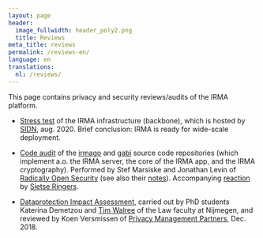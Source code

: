 ```yaml
---
layout: page
header:
  image_fullwidth: header_poly2.png
  title: Reviews
meta_title: reviews
permalink: /reviews-en/
language: en
translations:
  nl: /reviews/
---
```


This page contains privacy and security reviews/audits of the IRMA platform.

 * [Stress
   test](https://www.sidn.nl/nieuws-en-blogs/infrastructuur-voor-irma-app-klaar-voor-grootschalige-inzet)
   of the IRMA infrastructure (backbone), which is hosted by
   [SIDN](https://www.sidn.nl), aug. 2020. Brief conclusion: IRMA is
   ready for wide-scale deployment.

 * [Code audit](/pdf/irmago-gabi-audit-report.pdf) of the
   [irmago](https://github.com/privacybydesign/irmago) and
   [gabi](https://github.com/privacybydesign/gabi) source code repositories
   (which implement a.o. the IRMA server, the core of the IRMA app, and the
   IRMA cryptography). Performed by Stef Marsiske and Jonathan Levin of
   [Radically Open Security](https://radicallyopensecurity.com/)
   (see also their [notes](/reviews/irmago-gabi-audit)).
   Accompanying [reaction](/reviews/irmago-gabi-audit-reaction) by
   [Sietse Ringers](/people#developers).

 * [Dataprotection Impact Assessment](../pdf/DPIA-IRMA-dec-2018.pdf),
   carried out by PhD students Katerina Demetzou and [Tim
   Walree](https://www.ru.nl/english/people/walree-t/) of the
   Law faculty at Nijmegen, and reviewed by Koen Versmissen
   of [Privacy Management Partners](https://www.pmpartners.nl/),
   Dec. 2018.